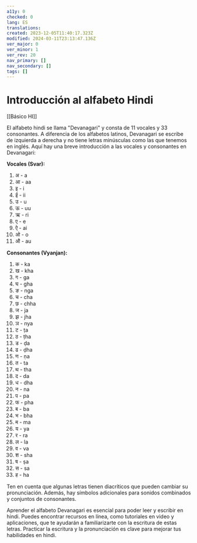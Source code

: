 ```yaml
---
a11y: 0
checked: 0
lang: ES
translations: 
created: 2023-12-05T11:40:17.323Z
modified: 2024-03-11T23:13:47.136Z
ver_major: 0
ver_minor: 1
ver_rev: 20
nav_primary: []
nav_secondary: []
tags: []
---
```

# Introducción al alfabeto Hindi

[[Básico HI]]

El alfabeto hindi se llama "Devanagari" y consta de 11 vocales y 33 consonantes. A diferencia de los alfabetos latinos, Devanagari se escribe de izquierda a derecha y no tiene letras minúsculas como las que tenemos en inglés. Aquí hay una breve introducción a las vocales y consonantes en Devanagari:

**Vocales (Svar):**

1. अ - a
2. आ - aa
3. इ - i
4. ई - ii
5. उ - u
6. ऊ - uu
7. ऋ - ri
8. ए - e
9. ऐ - ai
10. ओ - o
11. औ - au

**Consonantes (Vyanjan):**

1. क - ka
2. ख - kha
3. ग - ga
4. घ - gha
5. ङ - nga
6. च - cha
7. छ - chha
8. ज - ja
9. झ - jha
10. ञ - nya
11. ट - ṭa
12. ठ - ṭha
13. ड - ḍa
14. ढ - ḍha
15. ण - ṇa
16. त - ta
17. थ - tha
18. द - da
19. ध - dha
20. न - na
21. प - pa
22. फ - pha
23. ब - ba
24. भ - bha
25. म - ma
26. य - ya
27. र - ra
28. ल - la
29. व - va
30. श - sha
31. ष - ṣa
32. स - sa
33. ह - ha
    

Ten en cuenta que algunas letras tienen diacríticos que pueden cambiar su pronunciación. Además, hay símbolos adicionales para sonidos combinados y conjuntos de consonantes.

Aprender el alfabeto Devanagari es esencial para poder leer y escribir en hindi. Puedes encontrar recursos en línea, como tutoriales en video y aplicaciones, que te ayudarán a familiarizarte con la escritura de estas letras. Practicar la escritura y la pronunciación es clave para mejorar tus habilidades en hindi.